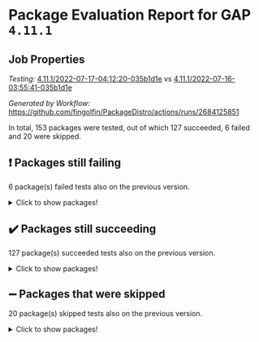 # Package Evaluation Report for GAP `4.11.1`

## Job Properties

*Testing:* [4.11.1/2022-07-17-04:12:20-035b1d1e](https://github.com/fingolfin/PackageDistro/blob/data/reports/4.11.1/2022-07-17-04:12:20-035b1d1e) vs [4.11.1/2022-07-16-03:55:41-035b1d1e](https://github.com/fingolfin/PackageDistro/blob/data/reports/4.11.1/2022-07-16-03:55:41-035b1d1e)

*Generated by Workflow:* https://github.com/fingolfin/PackageDistro/actions/runs/2684125851

In total, 153 packages were tested, out of which 127 succeeded, 6 failed and 20 were skipped.

## :exclamation: Packages still failing

6 package(s) failed tests also on the previous version.
<details><summary>Click to show packages!</summary>

- fining 1.4.1 [(failure)](https://github.com/fingolfin/PackageDistro/runs/7374998789?check_suite_focus=true)
- francy 1.2.4 [(failure)](https://github.com/fingolfin/PackageDistro/runs/7374998960?check_suite_focus=true)
- hap 1.44 [(failure)](https://github.com/fingolfin/PackageDistro/runs/7374999348?check_suite_focus=true)
- packagemanager 1.2 [(failure)](https://github.com/fingolfin/PackageDistro/runs/7375000372?check_suite_focus=true)
- recog 1.3.2 [(failure)](https://github.com/fingolfin/PackageDistro/runs/7375000726?check_suite_focus=true)
- semigroups 4.0.0 [(failure)](https://github.com/fingolfin/PackageDistro/runs/7375000862?check_suite_focus=true)
</details>

## :heavy_check_mark: Packages still succeeding

127 package(s) succeeded tests also on the previous version.
<details><summary>Click to show packages!</summary>

- ace 5.4 [(success)](https://github.com/fingolfin/PackageDistro/runs/7374997368?check_suite_focus=true)
- aclib 1.3.2 [(success)](https://github.com/fingolfin/PackageDistro/runs/7374997403?check_suite_focus=true)
- agt 0.2 [(success)](https://github.com/fingolfin/PackageDistro/runs/7374997445?check_suite_focus=true)
- alnuth 3.2.1 [(success)](https://github.com/fingolfin/PackageDistro/runs/7374997484?check_suite_focus=true)
- anupq 3.2.6 [(success)](https://github.com/fingolfin/PackageDistro/runs/7374997509?check_suite_focus=true)
- atlasrep 2.1.2 [(success)](https://github.com/fingolfin/PackageDistro/runs/7374997533?check_suite_focus=true)
- autodoc 2022.07.10 [(success)](https://github.com/fingolfin/PackageDistro/runs/7374997565?check_suite_focus=true)
- automata 1.15 [(success)](https://github.com/fingolfin/PackageDistro/runs/7374997598?check_suite_focus=true)
- automgrp 1.3.2 [(success)](https://github.com/fingolfin/PackageDistro/runs/7374997630?check_suite_focus=true)
- autpgrp 1.10.2 [(success)](https://github.com/fingolfin/PackageDistro/runs/7374997666?check_suite_focus=true)
- cap 2022.06-05 [(success)](https://github.com/fingolfin/PackageDistro/runs/7374997692?check_suite_focus=true)
- caratinterface 2.3.3 [(success)](https://github.com/fingolfin/PackageDistro/runs/7374997725?check_suite_focus=true)
- cddinterface 2020.06.24 [(success)](https://github.com/fingolfin/PackageDistro/runs/7374997780?check_suite_focus=true)
- circle 1.6.5 [(success)](https://github.com/fingolfin/PackageDistro/runs/7374997831?check_suite_focus=true)
- classicpres 1.22 [(success)](https://github.com/fingolfin/PackageDistro/runs/7374997875?check_suite_focus=true)
- cohomolo 1.6.10 [(success)](https://github.com/fingolfin/PackageDistro/runs/7374997933?check_suite_focus=true)
- congruence 1.2.4 [(success)](https://github.com/fingolfin/PackageDistro/runs/7374997961?check_suite_focus=true)
- corelg 1.56 [(success)](https://github.com/fingolfin/PackageDistro/runs/7374997993?check_suite_focus=true)
- crime 1.6 [(success)](https://github.com/fingolfin/PackageDistro/runs/7374998017?check_suite_focus=true)
- crisp 1.4.5 [(success)](https://github.com/fingolfin/PackageDistro/runs/7374998038?check_suite_focus=true)
- crypting 0.10 [(success)](https://github.com/fingolfin/PackageDistro/runs/7374998061?check_suite_focus=true)
- cryst 4.1.24 [(success)](https://github.com/fingolfin/PackageDistro/runs/7374998085?check_suite_focus=true)
- crystcat 1.1.9 [(success)](https://github.com/fingolfin/PackageDistro/runs/7374998115?check_suite_focus=true)
- ctbllib 1.3.4 [(success)](https://github.com/fingolfin/PackageDistro/runs/7374998156?check_suite_focus=true)
- cubefree 1.19 [(success)](https://github.com/fingolfin/PackageDistro/runs/7374998208?check_suite_focus=true)
- curlinterface 2.2.2 [(success)](https://github.com/fingolfin/PackageDistro/runs/7374998240?check_suite_focus=true)
- cvec 2.7.5 [(success)](https://github.com/fingolfin/PackageDistro/runs/7374998294?check_suite_focus=true)
- datastructures 0.2.7 [(success)](https://github.com/fingolfin/PackageDistro/runs/7374998339?check_suite_focus=true)
- deepthought 1.0.5 [(success)](https://github.com/fingolfin/PackageDistro/runs/7374998384?check_suite_focus=true)
- design 1.7 [(success)](https://github.com/fingolfin/PackageDistro/runs/7374998425?check_suite_focus=true)
- difsets 2.3.1 [(success)](https://github.com/fingolfin/PackageDistro/runs/7374998458?check_suite_focus=true)
- digraphs 1.5.3 [(success)](https://github.com/fingolfin/PackageDistro/runs/7374998512?check_suite_focus=true)
- edim 1.3.5 [(success)](https://github.com/fingolfin/PackageDistro/runs/7374998559?check_suite_focus=true)
- example 4.3.1 [(success)](https://github.com/fingolfin/PackageDistro/runs/7374998606?check_suite_focus=true)
- factint 1.6.3 [(success)](https://github.com/fingolfin/PackageDistro/runs/7374998655?check_suite_focus=true)
- ferret 1.0.8 [(success)](https://github.com/fingolfin/PackageDistro/runs/7374998704?check_suite_focus=true)
- fga 1.4.0 [(success)](https://github.com/fingolfin/PackageDistro/runs/7374998746?check_suite_focus=true)
- float 1.0.3 [(success)](https://github.com/fingolfin/PackageDistro/runs/7374998816?check_suite_focus=true)
- format 1.4.3 [(success)](https://github.com/fingolfin/PackageDistro/runs/7374998844?check_suite_focus=true)
- forms 1.2.8 [(success)](https://github.com/fingolfin/PackageDistro/runs/7374998870?check_suite_focus=true)
- fplsa 1.2.5 [(success)](https://github.com/fingolfin/PackageDistro/runs/7374998915?check_suite_focus=true)
- fr 2.4.8 [(success)](https://github.com/fingolfin/PackageDistro/runs/7374998945?check_suite_focus=true)
- fwtree 1.3 [(success)](https://github.com/fingolfin/PackageDistro/runs/7374998984?check_suite_focus=true)
- gbnp 1.0.5 [(success)](https://github.com/fingolfin/PackageDistro/runs/7374999009?check_suite_focus=true)
- generalizedmorphismsforcap 2022.05-01 [(success)](https://github.com/fingolfin/PackageDistro/runs/7374999027?check_suite_focus=true)
- genss 1.6.6 [(success)](https://github.com/fingolfin/PackageDistro/runs/7374999052?check_suite_focus=true)
- gradedringforhomalg 2022.06-01 [(success)](https://github.com/fingolfin/PackageDistro/runs/7374999085?check_suite_focus=true)
- grape 4.8.5 [(success)](https://github.com/fingolfin/PackageDistro/runs/7374999135?check_suite_focus=true)
- groupoids 1.69 [(success)](https://github.com/fingolfin/PackageDistro/runs/7374999166?check_suite_focus=true)
- grpconst 2.6.2 [(success)](https://github.com/fingolfin/PackageDistro/runs/7374999214?check_suite_focus=true)
- guarana 0.96.3 [(success)](https://github.com/fingolfin/PackageDistro/runs/7374999251?check_suite_focus=true)
- guava 3.16 [(success)](https://github.com/fingolfin/PackageDistro/runs/7374999309?check_suite_focus=true)
- hapcryst 0.1.14 [(success)](https://github.com/fingolfin/PackageDistro/runs/7374999377?check_suite_focus=true)
- hecke 1.5.3 [(success)](https://github.com/fingolfin/PackageDistro/runs/7374999405?check_suite_focus=true)
- help 3.5 [(success)](https://github.com/fingolfin/PackageDistro/runs/7374999436?check_suite_focus=true)
- idrel 2.44 [(success)](https://github.com/fingolfin/PackageDistro/runs/7374999456?check_suite_focus=true)
- images 1.3.1 [(success)](https://github.com/fingolfin/PackageDistro/runs/7374999477?check_suite_focus=true)
- intpic 0.3.0 [(success)](https://github.com/fingolfin/PackageDistro/runs/7374999495?check_suite_focus=true)
- io 4.7.2 [(success)](https://github.com/fingolfin/PackageDistro/runs/7374999513?check_suite_focus=true)
- irredsol 1.4.3 [(success)](https://github.com/fingolfin/PackageDistro/runs/7374999529?check_suite_focus=true)
- json 2.1.0 [(success)](https://github.com/fingolfin/PackageDistro/runs/7374999549?check_suite_focus=true)
- jupyterkernel 1.4.1 [(success)](https://github.com/fingolfin/PackageDistro/runs/7374999568?check_suite_focus=true)
- jupyterviz 1.5.1 [(success)](https://github.com/fingolfin/PackageDistro/runs/7374999590?check_suite_focus=true)
- kan 1.34 [(success)](https://github.com/fingolfin/PackageDistro/runs/7374999603?check_suite_focus=true)
- kbmag 1.5.9 [(success)](https://github.com/fingolfin/PackageDistro/runs/7374999619?check_suite_focus=true)
- laguna 3.9.5 [(success)](https://github.com/fingolfin/PackageDistro/runs/7374999634?check_suite_focus=true)
- liealgdb 2.2.1 [(success)](https://github.com/fingolfin/PackageDistro/runs/7374999655?check_suite_focus=true)
- liepring 2.6 [(success)](https://github.com/fingolfin/PackageDistro/runs/7374999674?check_suite_focus=true)
- liering 2.4.2 [(success)](https://github.com/fingolfin/PackageDistro/runs/7374999700?check_suite_focus=true)
- linearalgebraforcap 2022.06-03 [(success)](https://github.com/fingolfin/PackageDistro/runs/7374999730?check_suite_focus=true)
- loops 3.4.1 [(success)](https://github.com/fingolfin/PackageDistro/runs/7374999771?check_suite_focus=true)
- lpres 1.0.3 [(success)](https://github.com/fingolfin/PackageDistro/runs/7374999818?check_suite_focus=true)
- majoranaalgebras 1.4 [(success)](https://github.com/fingolfin/PackageDistro/runs/7374999867?check_suite_focus=true)
- mapclass 1.4.5 [(success)](https://github.com/fingolfin/PackageDistro/runs/7374999897?check_suite_focus=true)
- matgrp 0.64 [(success)](https://github.com/fingolfin/PackageDistro/runs/7374999939?check_suite_focus=true)
- modisom 2.5.2 [(success)](https://github.com/fingolfin/PackageDistro/runs/7374999981?check_suite_focus=true)
- modulepresentationsforcap 2022.05-03 [(success)](https://github.com/fingolfin/PackageDistro/runs/7375000029?check_suite_focus=true)
- monoidalcategories 2022.06-07 [(success)](https://github.com/fingolfin/PackageDistro/runs/7375000072?check_suite_focus=true)
- nconvex 2020.11-04 [(success)](https://github.com/fingolfin/PackageDistro/runs/7375000122?check_suite_focus=true)
- nilmat 1.4.1 [(success)](https://github.com/fingolfin/PackageDistro/runs/7375000151?check_suite_focus=true)
- nock 1.5 [(success)](https://github.com/fingolfin/PackageDistro/runs/7375000181?check_suite_focus=true)
- normalizinterface 1.3.3 [(success)](https://github.com/fingolfin/PackageDistro/runs/7375000216?check_suite_focus=true)
- nq 2.5.8 [(success)](https://github.com/fingolfin/PackageDistro/runs/7375000253?check_suite_focus=true)
- numericalsgps 1.3.0 [(success)](https://github.com/fingolfin/PackageDistro/runs/7375000280?check_suite_focus=true)
- openmath 11.5.1 [(success)](https://github.com/fingolfin/PackageDistro/runs/7375000315?check_suite_focus=true)
- orb 4.8.4 [(success)](https://github.com/fingolfin/PackageDistro/runs/7375000340?check_suite_focus=true)
- patternclass 2.4.2 [(success)](https://github.com/fingolfin/PackageDistro/runs/7375000399?check_suite_focus=true)
- permut 2.0.4 [(success)](https://github.com/fingolfin/PackageDistro/runs/7375000438?check_suite_focus=true)
- polenta 1.3.10 [(success)](https://github.com/fingolfin/PackageDistro/runs/7375000477?check_suite_focus=true)
- polymaking 0.8.6 [(success)](https://github.com/fingolfin/PackageDistro/runs/7375000521?check_suite_focus=true)
- primgrp 3.4.2 [(success)](https://github.com/fingolfin/PackageDistro/runs/7375000555?check_suite_focus=true)
- profiling 2.5.0 [(success)](https://github.com/fingolfin/PackageDistro/runs/7375000587?check_suite_focus=true)
- qpa 1.33 [(success)](https://github.com/fingolfin/PackageDistro/runs/7375000615?check_suite_focus=true)
- quagroup 1.8.3 [(success)](https://github.com/fingolfin/PackageDistro/runs/7375000635?check_suite_focus=true)
- radiroot 2.9 [(success)](https://github.com/fingolfin/PackageDistro/runs/7375000665?check_suite_focus=true)
- rcwa 4.6.4 [(success)](https://github.com/fingolfin/PackageDistro/runs/7375000681?check_suite_focus=true)
- rds 1.8 [(success)](https://github.com/fingolfin/PackageDistro/runs/7375000709?check_suite_focus=true)
- repndecomp 1.2.1 [(success)](https://github.com/fingolfin/PackageDistro/runs/7375000751?check_suite_focus=true)
- repsn 3.1.0 [(success)](https://github.com/fingolfin/PackageDistro/runs/7375000780?check_suite_focus=true)
- resclasses 4.7.2 [(success)](https://github.com/fingolfin/PackageDistro/runs/7375000809?check_suite_focus=true)
- scscp 2.3.1 [(success)](https://github.com/fingolfin/PackageDistro/runs/7375000836?check_suite_focus=true)
- sglppow 2.2 [(success)](https://github.com/fingolfin/PackageDistro/runs/7375000889?check_suite_focus=true)
- sgpviz 0.999.5 [(success)](https://github.com/fingolfin/PackageDistro/runs/7375000917?check_suite_focus=true)
- simpcomp 2.1.14 [(success)](https://github.com/fingolfin/PackageDistro/runs/7375000955?check_suite_focus=true)
- singular 2020.12.18 [(success)](https://github.com/fingolfin/PackageDistro/runs/7375000980?check_suite_focus=true)
- sla 1.5.3 [(success)](https://github.com/fingolfin/PackageDistro/runs/7375001017?check_suite_focus=true)
- smallgrp 1.5 [(success)](https://github.com/fingolfin/PackageDistro/runs/7375001057?check_suite_focus=true)
- smallsemi 0.6.13 [(success)](https://github.com/fingolfin/PackageDistro/runs/7375001108?check_suite_focus=true)
- sonata 2.9.4 [(success)](https://github.com/fingolfin/PackageDistro/runs/7375001151?check_suite_focus=true)
- sophus 1.25 [(success)](https://github.com/fingolfin/PackageDistro/runs/7375001190?check_suite_focus=true)
- spinsym 1.5.2 [(success)](https://github.com/fingolfin/PackageDistro/runs/7375001219?check_suite_focus=true)
- symbcompcc 1.3.2 [(success)](https://github.com/fingolfin/PackageDistro/runs/7375001255?check_suite_focus=true)
- thelma 1.3 [(success)](https://github.com/fingolfin/PackageDistro/runs/7375001276?check_suite_focus=true)
- tomlib 1.2.9 [(success)](https://github.com/fingolfin/PackageDistro/runs/7375001317?check_suite_focus=true)
- toric 1.9.5 [(success)](https://github.com/fingolfin/PackageDistro/runs/7375001337?check_suite_focus=true)
- transgrp 3.6.2 [(success)](https://github.com/fingolfin/PackageDistro/runs/7375001356?check_suite_focus=true)
- ugaly 4.0.2 [(success)](https://github.com/fingolfin/PackageDistro/runs/7375001369?check_suite_focus=true)
- unipot 1.5 [(success)](https://github.com/fingolfin/PackageDistro/runs/7375001385?check_suite_focus=true)
- unitlib 4.1.0 [(success)](https://github.com/fingolfin/PackageDistro/runs/7375001398?check_suite_focus=true)
- utils 0.74 [(success)](https://github.com/fingolfin/PackageDistro/runs/7375001431?check_suite_focus=true)
- uuid 0.7 [(success)](https://github.com/fingolfin/PackageDistro/runs/7375001447?check_suite_focus=true)
- walrus 0.9991 [(success)](https://github.com/fingolfin/PackageDistro/runs/7375001470?check_suite_focus=true)
- wedderga 4.10.2 [(success)](https://github.com/fingolfin/PackageDistro/runs/7375001489?check_suite_focus=true)
- xmod 2.88 [(success)](https://github.com/fingolfin/PackageDistro/runs/7375001509?check_suite_focus=true)
- xmodalg 1.22 [(success)](https://github.com/fingolfin/PackageDistro/runs/7375001531?check_suite_focus=true)
- yangbaxter 0.10.0 [(success)](https://github.com/fingolfin/PackageDistro/runs/7375001557?check_suite_focus=true)
- zeromqinterface 0.13 [(success)](https://github.com/fingolfin/PackageDistro/runs/7375001572?check_suite_focus=true)
</details>

## :heavy_minus_sign: Packages that were skipped

20 package(s) skipped tests also on the previous version.
<details><summary>Click to show packages!</summary>

- 4ti2interface 2022.03-01 [(skipped)](https://github.com/fingolfin/PackageDistro/runs/7374955650?check_suite_focus=true)
- browse 1.8.14 [(skipped)](https://github.com/fingolfin/PackageDistro/runs/7374955650?check_suite_focus=true)
- examplesforhomalg 2022.03-01 [(skipped)](https://github.com/fingolfin/PackageDistro/runs/7374955650?check_suite_focus=true)
- gapdoc 1.6.5 [(skipped)](https://github.com/fingolfin/PackageDistro/runs/7374955650?check_suite_focus=true)
- gauss 2022.03-01 [(skipped)](https://github.com/fingolfin/PackageDistro/runs/7374955650?check_suite_focus=true)
- gaussforhomalg 2022.03-01 [(skipped)](https://github.com/fingolfin/PackageDistro/runs/7374955650?check_suite_focus=true)
- gradedmodules 2022.03-01 [(skipped)](https://github.com/fingolfin/PackageDistro/runs/7374955650?check_suite_focus=true)
- homalg 2022.03-01 [(skipped)](https://github.com/fingolfin/PackageDistro/runs/7374955650?check_suite_focus=true)
- homalgtocas 2022.03-01 [(skipped)](https://github.com/fingolfin/PackageDistro/runs/7374955650?check_suite_focus=true)
- io_forhomalg 2022.03-01 [(skipped)](https://github.com/fingolfin/PackageDistro/runs/7374955650?check_suite_focus=true)
- itc 1.5.1 [(skipped)](https://github.com/fingolfin/PackageDistro/runs/7374955650?check_suite_focus=true)
- localizeringforhomalg 2022.03-01 [(skipped)](https://github.com/fingolfin/PackageDistro/runs/7374955650?check_suite_focus=true)
- matricesforhomalg 2022.06-01 [(skipped)](https://github.com/fingolfin/PackageDistro/runs/7374955650?check_suite_focus=true)
- modules 2022.03-01 [(skipped)](https://github.com/fingolfin/PackageDistro/runs/7374955650?check_suite_focus=true)
- polycyclic 2.16 [(skipped)](https://github.com/fingolfin/PackageDistro/runs/7374955650?check_suite_focus=true)
- ringsforhomalg 2022.04-01 [(skipped)](https://github.com/fingolfin/PackageDistro/runs/7374955650?check_suite_focus=true)
- sco 2022.03-01 [(skipped)](https://github.com/fingolfin/PackageDistro/runs/7374955650?check_suite_focus=true)
- toolsforhomalg 2022.05-01 [(skipped)](https://github.com/fingolfin/PackageDistro/runs/7374955650?check_suite_focus=true)
- toricvarieties 2022.03.23 [(skipped)](https://github.com/fingolfin/PackageDistro/runs/7374955650?check_suite_focus=true)
- xgap 4.31 [(skipped)](https://github.com/fingolfin/PackageDistro/runs/7374955650?check_suite_focus=true)
</details>

